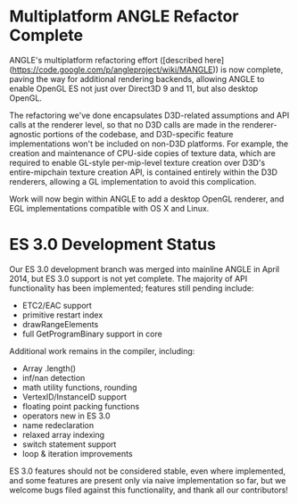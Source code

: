 # Multiplatform ANGLE Refactor Complete

ANGLE's multiplatform refactoring effort ([described here]
(https://code.google.com/p/angleproject/wiki/MANGLE)) is now complete, paving
the way for additional rendering backends, allowing ANGLE to enable OpenGL ES
not just over Direct3D 9 and 11, but also desktop OpenGL.

The refactoring we've done encapsulates D3D-related assumptions and API calls at
the renderer level, so that no D3D calls are made in the renderer-agnostic
portions of the codebase, and D3D-specific feature implementations won't be
included on non-D3D platforms. For example, the creation and maintenance of
CPU-side copies of texture data, which are required to enable GL-style
per-mip-level texture creation over D3D's entire-mipchain texture creation API,
is contained entirely within the D3D renderers, allowing a GL implementation to
avoid this complication.

Work will now begin within ANGLE to add a desktop OpenGL renderer, and EGL
implementations compatible with OS X and Linux.

# ES 3.0 Development Status

Our ES 3.0 development branch was merged into mainline ANGLE in April 2014, but
ES 3.0 support is not yet complete. The majority of API functionality has been
implemented; features still pending include:

* ETC2/EAC support
* primitive restart index
* drawRangeElements
* full GetProgramBinary support in core

Additional work remains in the compiler, including:

* Array .length()
* inf/nan detection
* math utility functions, rounding
* VertexID/InstanceID support
* floating point packing functions
* operators new in ES 3.0
* name redeclaration
* relaxed array indexing
* switch statement support
* loop & iteration improvements

ES 3.0 features should not be considered stable, even where implemented, and
some features are present only via naive implementation so far, but we welcome
bugs filed against this functionality, and thank all our contributors!
